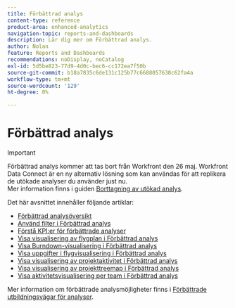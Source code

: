 ```yaml
---
title: Förbättrad analys
content-type: reference
product-area: enhanced-analytics
navigation-topic: reports-and-dashboards
description: Lär dig mer om Förbättrad analys.
author: Nolan
feature: Reports and Dashboards
recommendations: noDisplay, noCatalog
exl-id: 5d5be823-77d9-4d0c-bec6-cc172ea7f50b
source-git-commit: b18a7835c6de131c125b77c6688057638c62fa4a
workflow-type: tm+mt
source-wordcount: '129'
ht-degree: 0%

---
```


# Förbättrad analys

>[!IMPORTANT]
>
>Förbättrad analys kommer att tas bort från Workfront den 26 maj. Workfront Data Connect är en ny alternativ lösning som kan användas för att replikera de utökade analyser du använder just nu. <br>Mer information finns i guiden [Borttagning av utökad analys](/help/quicksilver/product-announcements/announcements/enhanced-analytics-deprecation.md).


Det här avsnittet innehåller följande artiklar:

* [Förbättrad analysöversikt](../enhanced-analytics/enhanced-analytics-overview.md)
* [Använd filter i Förbättrad analys](../enhanced-analytics/use-enhanced-analytics-filters.md)
* [Förstå KPI:er för förbättrade analyser](../enhanced-analytics/understand-enhanced-analytics-kpis.md)
* [Visa visualisering av flygplan i Förbättrad analys](../enhanced-analytics/flight-plan-overview.md)
* [Visa Burndown-visualisering i Förbättrad analys](../enhanced-analytics/burndown-overview.md)
* [Visa uppgifter i flygvisualisering i Förbättrad analys](../enhanced-analytics/tasks-in-flight-overview.md)
* [Visa visualisering av projektaktivitet i Förbättrad analys](../enhanced-analytics/project-activity-overview.md)
* [Visa visualisering av projekttreemap i Förbättrad analys](../enhanced-analytics/project-treemap-overview.md)
* [Visa aktivitetsvisualisering per team i Förbättrad analys](../enhanced-analytics/activity-by-team-overview.md)
<!--
* [View the Resource capacity visualization in Enhanced analytics](../enhanced-analytics/resource-capacity-overview.md) 
* [View the Team capacity visualization in Enhanced analytics](../enhanced-analytics/team-capacity-overview.md) 
* [View Enhanced analytics visualizations by duration](../enhanced-analytics/view-enhanced-analytics-charts-duration.md)-->

<!--
  <li data-mc-conditions="QuicksilverOrClassic.Draft mode"><a href="../enhanced-analytics/trend-views-overview.md" class="MCXref xref" xrefformat="{para}">Trend views overview</a> </li>
  -->

Mer information om förbättrade analysmöjligheter finns i [Förbättrade utbildningsvägar för analyser](https://experienceleague.adobe.com/en/docs/workfront-learn/tutorials-workfront/home).
